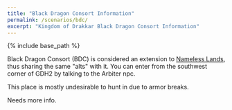 ```yaml
---
title: "Black Dragon Consort Information"
permalink: /scenarios/bdc/
excerpt: "Kingdom of Drakkar Black Dragon Consort Information"
---
```


{% include base_path %}

Black Dragon Consort (BDC) is considered an extension to [Nameless Lands](/scenarios/nl), thus sharing the same "alts" with it. You can enter from the southwest corner of GDH2 by talking to the Arbiter npc.

This place is mostly undesirable to hunt in due to armor breaks.

Needs more info.
